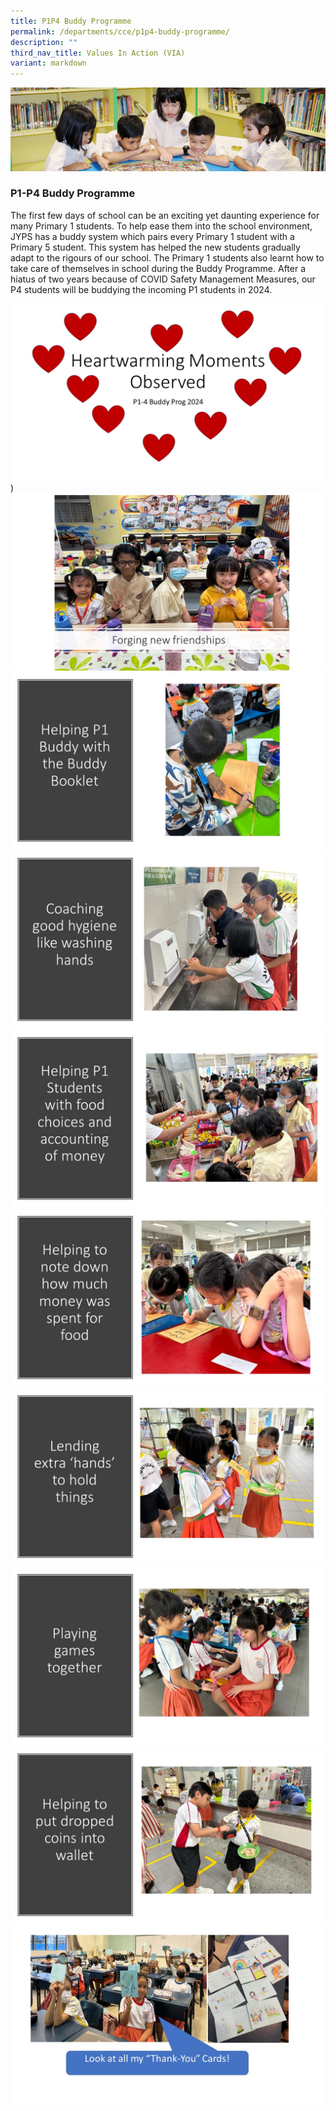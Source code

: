 ```yaml
---
title: P1P4 Buddy Programme
permalink: /departments/cce/p1p4-buddy-programme/
description: ""
third_nav_title: Values In Action (VIA)
variant: markdown
---
```

![](/images/banner.gif)

  
  
### P1-P4 Buddy Programme


The first few days of school can be an exciting yet daunting experience for many Primary 1 students. To help ease them into the school environment, JYPS has a buddy system which pairs every Primary 1 student with a Primary 5 student. This system has helped the new students gradually adapt to the rigours of our school. The Primary 1 students also learnt how to take care of themselves in school during the Buddy Programme. After a hiatus of two years because of COVID Safety Management Measures, our P4 students will be buddying the incoming P1 students in 2024.

![](/images/Buddy_Prog_Slide1.jpg))
![](/images/Buddy_Prog_Slide2.jpg)
![](/images/Buddy_Prog_Slide3.jpg)
![](/images/Buddy_Prog_Slide4.jpg)
![](/images/Buddy_Prog_Slide5.jpg)
![](/images/Buddy_Prog_Slide6.jpg)
![](/images/Buddy_Prog_Slide7.jpg)
![](/images/Buddy_Prog_Slide8.jpg)
![](/images/Buddy_Prog_Slide9.jpg)
![](/images/Buddy_Prog_Slide10.jpg)